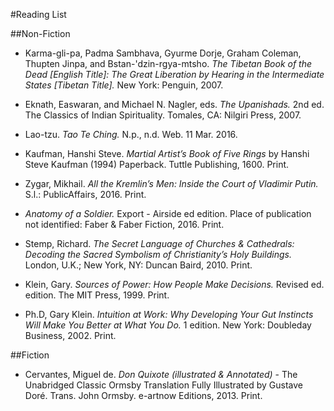 ﻿#Reading List

##Non-Fiction
- Karma-gli-pa, Padma Sambhava, Gyurme Dorje, Graham Coleman, Thupten Jinpa, and Bstan-'dzin-rgya-mtsho. *The Tibetan Book of the Dead [English Title]: The Great Liberation by Hearing in the Intermediate States [Tibetan Title].* New York: Penguin, 2007.

- Eknath, Easwaran, and Michael N. Nagler, eds. *The Upanishads.* 2nd ed. The Classics of Indian Spirituality. Tomales, CA: Nilgiri Press, 2007.

- Lao-tzu. *Tao Te Ching.* N.p., n.d. Web. 11 Mar. 2016.

- Kaufman, Hanshi Steve. *Martial Artist’s Book of Five Rings* by Hanshi Steve Kaufman (1994) Paperback. Tuttle Publishing, 1600. Print.

- Zygar, Mikhail. *All the Kremlin’s Men: Inside the Court of Vladimir Putin.* S.l.: PublicAffairs, 2016. Print.


- *Anatomy of a Soldier.* Export - Airside ed edition. Place of publication not identified: Faber & Faber Fiction, 2016. Print.
 

- Stemp, Richard. *The Secret Language of Churches & Cathedrals: Decoding the Sacred Symbolism of Christianity’s Holy Buildings.* London, U.K.; New York, NY: Duncan Baird, 2010. Print.



- Klein, Gary. *Sources of Power: How People Make Decisions.* Revised ed. edition. The MIT Press, 1999. Print.


- Ph.D, Gary Klein. *Intuition at Work: Why Developing Your Gut Instincts Will Make You Better at What You Do.* 1 edition. New York: Doubleday Business, 2002. Print.


##Fiction

- Cervantes, Miguel de. *Don Quixote (illustrated & Annotated)* - The Unabridged Classic Ormsby Translation Fully Illustrated by Gustave Doré. Trans. John Ormsby. e-artnow Editions, 2013. Print.

